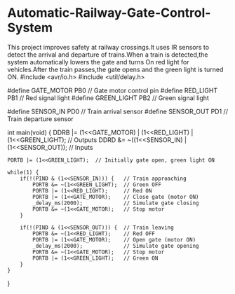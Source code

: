# Automatic-Railway-Gate-Control-System
This project improves safety at railway crossings.It uses IR sensors to detect the arrival and departure of trains.When a train is detected,the system automatically lowers the gate and turns On red light for vehicles.After the train passes,the gate opens and the green light is turned ON.
#include <avr/io.h>
#include <util/delay.h>

#define GATE_MOTOR PB0     // Gate motor control pin
#define RED_LIGHT  PB1     // Red signal light
#define GREEN_LIGHT PB2    // Green signal light

#define SENSOR_IN  PD0     // Train arrival sensor
#define SENSOR_OUT PD1     // Train departure sensor

int main(void) {
    DDRB |= (1<<GATE_MOTOR) | (1<<RED_LIGHT) | (1<<GREEN_LIGHT); // Outputs
    DDRD &= ~((1<<SENSOR_IN) | (1<<SENSOR_OUT));                 // Inputs
    
    PORTB |= (1<<GREEN_LIGHT);  // Initially gate open, green light ON
    
    while(1) {
        if(!(PIND & (1<<SENSOR_IN))) {   // Train approaching
            PORTB &= ~(1<<GREEN_LIGHT);  // Green OFF
            PORTB |= (1<<RED_LIGHT);     // Red ON
            PORTB |= (1<<GATE_MOTOR);    // Close gate (motor ON)
            _delay_ms(2000);             // Simulate gate closing
            PORTB &= ~(1<<GATE_MOTOR);   // Stop motor
        }
        
        if(!(PIND & (1<<SENSOR_OUT))) {  // Train leaving
            PORTB &= ~(1<<RED_LIGHT);    // Red OFF
            PORTB |= (1<<GATE_MOTOR);    // Open gate (motor ON)
            _delay_ms(2000);             // Simulate gate opening
            PORTB &= ~(1<<GATE_MOTOR);   // Stop motor
            PORTB |= (1<<GREEN_LIGHT);   // Green ON
        }
    }
}
